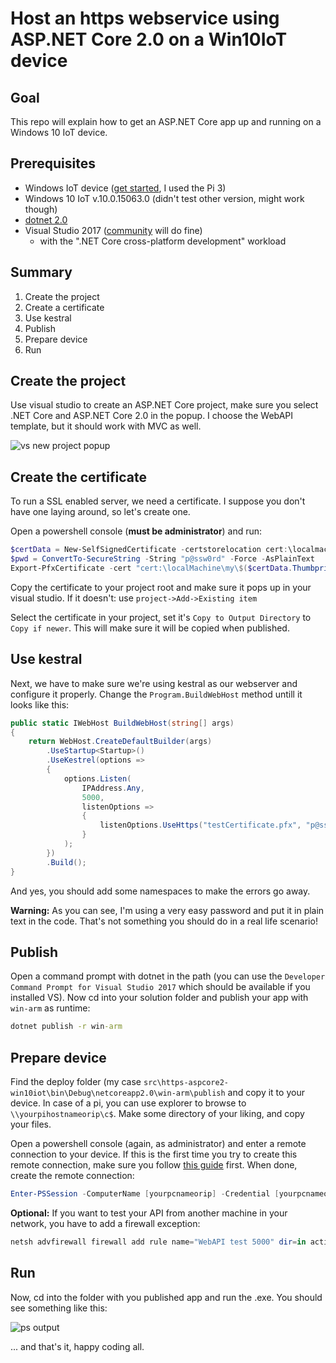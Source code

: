 # Host an https webservice using ASP.NET Core 2.0 on a Win10IoT device

## Goal
This repo will explain how to get an ASP.NET Core app up and running on a Windows 10 IoT device.

## Prerequisites
 - Windows IoT device ([get started](https://developer.microsoft.com/en-us/windows/iot/getstarted), I used the Pi 3)
 - Windows 10 IoT v.10.0.15063.0 (didn't test other version, might work though)
 - [dotnet 2.0](https://www.microsoft.com/net/download/core#/sdk)
 - Visual Studio 2017 ([community](https://www.visualstudio.com/thank-you-downloading-visual-studio/?sku=Community&rel=15) will do fine)
   - with the ".NET Core cross-platform development" workload

## Summary
1. Create the project
2. Create a certificate
3. Use kestral
4. Publish
5. Prepare device
6. Run


## Create the project
Use visual studio to create an ASP.NET Core project, make sure you select .NET Core and ASP.NET Core 2.0 in the popup. I choose the WebAPI template, but it should work with MVC as well.

![vs new project popup](https://github.com/tomkuijsten/https-aspcore2-win10IoT/raw/master/docs/img/vs-newAspNetProject-popup.PNG)

## Create the certificate
To run a SSL enabled server, we need a certificate. I suppose you don't have one laying around, so let's create one.

Open a powershell console (**must be administrator**) and run:

```ps1
$certData = New-SelfSignedCertificate -certstorelocation cert:\localmachine\my -dnsname localhost
$pwd = ConvertTo-SecureString -String "p@ssw0rd" -Force -AsPlainText
Export-PfxCertificate -cert "cert:\localMachine\my\$($certData.Thumbprint)" -FilePath c:\temp\testCertificate.pfx -Password $pwd
```
Copy the certificate to your project root and make sure it pops up in your visual studio. If it doesn't:
use `project->Add->Existing item`

Select the certificate in your project, set it's `Copy to Output Directory` to `Copy if newer`. This will make sure it will be copied when published.

## Use kestral
Next, we have to make sure we're using kestral as our webserver and configure it properly. Change the `Program.BuildWebHost` method untill it looks like this:

```cs
public static IWebHost BuildWebHost(string[] args)
{
    return WebHost.CreateDefaultBuilder(args)
        .UseStartup<Startup>()
        .UseKestrel(options =>
        {
            options.Listen(
                IPAddress.Any,
                5000,
                listenOptions =>
                {
                    listenOptions.UseHttps("testCertificate.pfx", "p@ssw0rd");
                }
            );
        })
        .Build();
}
```

And yes, you should add some namespaces to make the errors go away.

**Warning:** As you can see, I'm using a very easy password and put it in plain text in the code. That's not something you should do in a real life scenario!

## Publish
Open a command prompt with dotnet in the path (you can use the `Developer Command Prompt for Visual Studio 2017` which should be available if you installed VS). Now cd into your solution folder and publish your app with `win-arm` as runtime:

```cmd
dotnet publish -r win-arm
```

## Prepare device

Find the deploy folder (my case `src\https-aspcore2-win10iot\bin\Debug\netcoreapp2.0\win-arm\publish` and copy it to your device. In case of a pi, you can use explorer to browse to `\\yourpihostnameorip\c$`. Make some directory of your liking, and copy your files.

Open a powershell console (again, as administrator) and enter a remote connection to your device. If this is the first time you try to create this remote connection, make sure you follow [this guide](https://docs.microsoft.com/en-us/windows/iot-core/connect-your-device/powershell) first. When done, create the remote connection:

```ps1
Enter-PSSession -ComputerName [yourpcnameorip] -Credential [yourpcnameorip]\Administrator
```

**Optional:** If you want to test your API from another machine in your network, you have to add a firewall exception:

```ps1
netsh advfirewall firewall add rule name="WebAPI test 5000" dir=in action=allow protocol=TCP localport=5000
```

## Run

Now, cd into the folder with you published app and run the .exe. You should see something like this:

![ps output](https://github.com/tomkuijsten/https-aspcore2-win10IoT/raw/master/docs/img/ps-start-webapi.PNG)

... and that's it, happy coding all.
